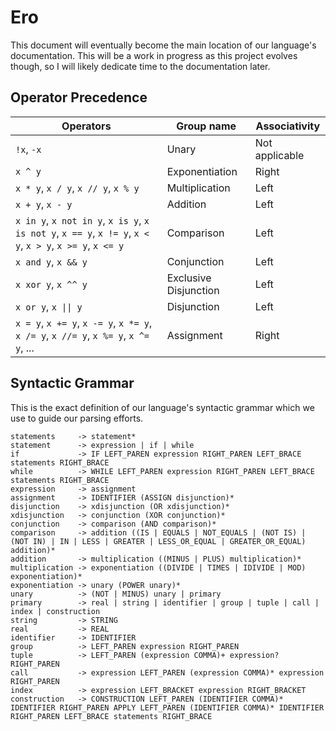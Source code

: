 # Ero

This document will eventually become the main location of our language's documentation.
This will be a work in progress as this project evolves though, so I will likely
dedicate time to the documentation later.

## Operator Precedence

| Operators | Group name | Associativity |
|---|---|---|
| `!x`, `-x` | Unary | Not applicable |
| `x ^ y` | Exponentiation | Right |
| `x * y`, `x / y`, `x // y`, `x % y` | Multiplication | Left |
| `x + y`, `x - y` | Addition | Left |
| `x in y`, `x not in y`, `x is y`, `x is not y`, `x == y`, `x != y`, `x < y`, `x > y`, `x >= y`, `x <= y` | Comparison | Left |
| `x and y`, `x && y` | Conjunction | Left |
| `x xor y`, `x ^^ y` | Exclusive Disjunction | Left |
| `x or y`, `x \|\| y` | Disjunction | Left |
| `x = y`, `x += y`, `x -= y`, `x *= y`, `x /= y`, `x //= y`, `x %= y`, `x ^= y`, ... | Assignment | Right |

## Syntactic Grammar

This is the exact definition of our language's syntactic grammar which we use to guide
our parsing efforts.

```
statements     -> statement*
statement      -> expression | if | while
if             -> IF LEFT_PAREN expression RIGHT_PAREN LEFT_BRACE statements RIGHT_BRACE
while          -> WHILE LEFT_PAREN expression RIGHT_PAREN LEFT_BRACE statements RIGHT_BRACE
expression     -> assignment
assignment     -> IDENTIFIER (ASSIGN disjunction)* 
disjunction    -> xdisjunction (OR xdisjunction)*
xdisjunction   -> conjunction (XOR conjunction)*
conjunction    -> comparison (AND comparison)*
comparison     -> addition ((IS | EQUALS | NOT_EQUALS | (NOT IS) | (NOT IN) | IN | LESS | GREATER | LESS_OR_EQUAL | GREATER_OR_EQUAL) addition)*
addition       -> multiplication ((MINUS | PLUS) multiplication)*
multiplication -> exponentiation ((DIVIDE | TIMES | IDIVIDE | MOD) exponentiation)*
exponentiation -> unary (POWER unary)*
unary          -> (NOT | MINUS) unary | primary
primary        -> real | string | identifier | group | tuple | call | index | construction
string         -> STRING
real           -> REAL
identifier     -> IDENTIFIER
group          -> LEFT_PAREN expression RIGHT_PAREN
tuple          -> LEFT_PAREN (expression COMMA)+ expression? RIGHT_PAREN
call           -> expression LEFT_PAREN (expression COMMA)* expression RIGHT_PAREN
index          -> expression LEFT_BRACKET expression RIGHT_BRACKET
construction   -> CONSTRUCTION LEFT_PAREN (IDENTIFIER COMMA)* IDENTIFIER RIGHT_PAREN APPLY LEFT_PAREN (IDENTIFIER COMMA)* IDENTIFIER RIGHT_PAREN LEFT_BRACE statements RIGHT_BRACE
```
